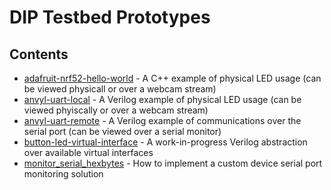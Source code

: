# DIP Testbed Prototypes

## Contents
- [adafruit-nrf52-hello-world](./adafruit-nrf52-hello-world/README.md) - A C++ example of physical LED usage (can be viewed physicall or over a webcam stream)  
- [anvyl-uart-local](./anvyl-uart-local/README.md) - A Verilog example of physical LED usage (can be viewed phyiscally or over a webcam stream)  
- [anvyl-uart-remote](./anvyl-uart-remote/README.md) - A Verilog example of communications over the serial port (can be viewed over a serial monitor)  
- [button-led-virtual-interface](./button-led-virtual-interface/README.md) - A work-in-progress Verilog abstraction over available virtual interfaces
- [monitor_serial_hexbytes](./monitor_serial_hexbytes/README.md) - How to implement a custom device serial port monitoring solution
